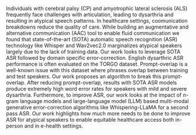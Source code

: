 Individuals with cerebral palsy (CP) and amyotrophic lateral sclerosis (ALS) frequently face challenges with articulation, leading to dysarthria and resulting in atypical speech patterns. In healthcare settings, coomunication breakdowns reduce the quality of care. While building an augmentative and alternative communication (AAC) tool to enable fluid communication we found that state-of-the-art (SOTA) automatic speech recognition (ASR) technology like Whisper and Wav2vec2.0 marginalizes atypical speakers largely due to the lack of training data. Our work looks to leverage SOTA ASR followed by domain specific error-correction. English dysarthric ASR performance is often evaluated on the TORGO dataset. Prompt-overlap is a well-known issue with this dataset where phrases overlap between training and test speakers. Our work proposes an algorithm to break this prompt-overlap. After reducing prompt-overlap, results with SOTA ASR models produce extremely high word error rates for speakers with mild and severe dysarthria. Furthermore, to improve ASR, our work looks at the impact of n-gram language models and large-language model (LLM) based multi-modal generative error-correction algorithms like Whispering-LLaMA for a second pass ASR. Our work highlights how much more needs to be done to improve ASR for atypical speakers to enable equitable healthcare access both in-person and in e-health settings.
